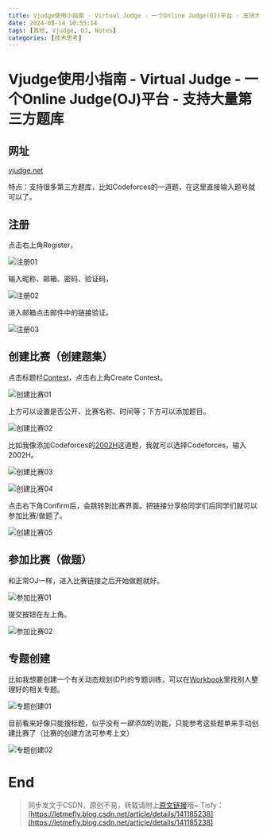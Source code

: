 ```yaml
---
title: Vjudge使用小指南 - Virtual Judge - 一个Online Judge(OJ)平台 - 支持大量第三方题库
date: 2024-08-14 10:55:14
tags: [其他, Vjudge, OJ, Notes]
categories: [技术思考]
---
```


# Vjudge使用小指南 - Virtual Judge - 一个Online Judge(OJ)平台 - 支持大量第三方题库

## 网址

[vjudge.net](https://vjudge.net/)

特点：支持很多第三方题库，比如Codeforces的一道题，在这里直接输入题号就可以了。

## 注册

点击右上角Register，

![注册01](https://cors.letmefly.xyz/https://i-blog.csdnimg.cn/direct/b455e29f5b204ba885e63b62c83350fc.png)

输入昵称、邮箱、密码、验证码，

![注册02](https://cors.letmefly.xyz/https://i-blog.csdnimg.cn/direct/264d9c04369e4a6280e7cf19e7e8633d.png)

进入邮箱点击邮件中的链接验证。

![注册03](https://cors.letmefly.xyz/https://i-blog.csdnimg.cn/direct/c88fbd4133614f0d97e05ce526163635.png)

## 创建比赛（创建题集）

点击标题栏[Contest](https://vjudge.net/contest)，点击右上角Create Contest。

![创建比赛01](https://cors.letmefly.xyz/https://i-blog.csdnimg.cn/direct/7bc839398df54816a44d274f05b91477.png)

上方可以设置是否公开、比赛名称、时间等；下方可以添加题目。

![创建比赛02](https://cors.letmefly.xyz/https://i-blog.csdnimg.cn/direct/72becd31244a4d8db8da1b3cfa6c2d0d.png)

比如我像添加Codeforces的[2002H](https://codeforces.com/problemset/problem/2002/H)这道题，我就可以选择Codeforces，输入2002H。

![创建比赛03](https://cors.letmefly.xyz/https://i-blog.csdnimg.cn/direct/4c71e3a8c2b64c7ab2c9deff11c30607.png)

![创建比赛04](https://cors.letmefly.xyz/https://i-blog.csdnimg.cn/direct/d2a43e0d43fb4045a4809d2165b7fa79.png)

点击右下角Confirm后，会跳转到比赛界面。把链接分享给同学们后同学们就可以参加比赛/做题了。

![创建比赛05](https://cors.letmefly.xyz/https://i-blog.csdnimg.cn/direct/0a5de0bbb64140bdaf23f44f11754310.png)

## 参加比赛（做题）

和正常OJ一样，进入比赛链接之后开始做题就好。

![参加比赛01](https://cors.letmefly.xyz/https://i-blog.csdnimg.cn/direct/20d166347b594fc197d96e345fda6112.png)

提交按钮在左上角。

![参加比赛02](https://cors.letmefly.xyz/https://i-blog.csdnimg.cn/direct/f379b64680594ec19035c0ddf937c9a9.png)

## 专题创建

比如我想要创建一个有关动态规划(DP)的专题训练，可以在[Workbook](https://vjudge.net/workbook)里找别人整理好的相关专题。

![专题创建01](https://cors.letmefly.xyz/https://i-blog.csdnimg.cn/direct/8003acf681074be682edf856fed9e0c5.png)

目前看来好像只能搜标题，似乎没有*一键添加*的功能，只能参考这些题单来手动创建比赛了（比赛的创建方法可参考上文）

![专题创建02](https://cors.letmefly.xyz/https://i-blog.csdnimg.cn/direct/f45453c3f767463b984066ad60d9acf7.png)

# End

> 同步发文于CSDN，原创不易，转载请附上[原文链接](https://blog.letmefly.xyz/2024/08/14/Other-OJ-Vjudge-how2use/)哦~
> Tisfy：[https://letmefly.blog.csdn.net/article/details/141185238](https://letmefly.blog.csdn.net/article/details/141185238)
